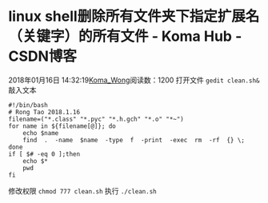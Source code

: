 # linux shell删除所有文件夹下指定扩展名（关键字）的所有文件 - Koma Hub - CSDN博客
2018年01月16日 14:32:19[Koma_Wong](https://me.csdn.net/Rong_Toa)阅读数：1200
打开文件
`gedit clean.sh&`
敲入文本
```
#!/bin/bash
# Rong Tao 2018.1.16
filename=("*.class" "*.pyc" "*.h.gch" "*.o" "*~")
for name in ${filename[@]}; do
    echo $name
    find  .  -name  $name  -type  f  -print  -exec  rm  -rf  {} \;
done
if [ $# -eq 0 ];then
    echo $*
    pwd
fi
```
修改权限
`chmod 777 clean.sh`
执行
`./clean.sh`
